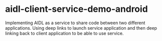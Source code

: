 # aidl-client-service-demo-android
Implementing AIDL as a service to share code between two different applications. Using deep links to launch service application and then deep linking back to client application to be able to use service.

